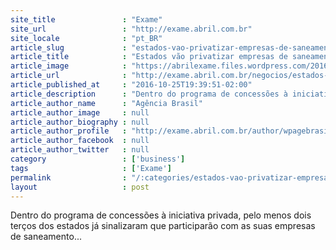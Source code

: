 ```yaml
---
site_title               : "Exame"
site_url                 : "http://exame.abril.com.br"
site_locale              : "pt_BR"
article_slug             : "estados-vao-privatizar-empresas-de-saneamento-diz-bndes"
article_title            : "Estados vão privatizar empresas de saneamento, diz BNDES"
article_image            : "https://abrilexame.files.wordpress.com/2016/10/size_960_16_9_maria-silvia.jpg?quality=70&strip=all&w=960"
article_url              : "http://exame.abril.com.br/negocios/estados-vao-privatizar-empresas-de-saneamento-diz-bndes/"
article_published_at     : "2016-10-25T19:39:51-02:00"
article_description      : "Dentro do programa de concessões à iniciativa privada, pelo menos dois terços dos estados já sinalizaram que participarão com as suas empresas de saneamento..."
article_author_name      : "Agência Brasil"
article_author_image     : null
article_author_biography : null
article_author_profile   : "http://exame.abril.com.br/author/wpagebrasil/"
article_author_facebook  : null
article_author_twitter   : null
category                 : ['business']
tags                     : ['Exame']
permalink                : "/:categories/estados-vao-privatizar-empresas-de-saneamento-diz-bndes/"
layout                   : post
---
```


Dentro do programa de concessões à iniciativa privada, pelo menos dois terços dos estados já sinalizaram que participarão com as suas empresas de saneamento...
